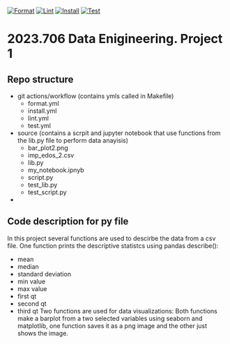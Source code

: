 [![Format](https://github.com/dani-jimlar/djl_ind_project_1/actions/workflows/format.yml/badge.svg)](https://github.com/dani-jimlar/djl_ind_project_1/actions/workflows/format.yml)
[![Lint](https://github.com/dani-jimlar/djl_ind_project_1/actions/workflows/lint.yml/badge.svg)](https://github.com/dani-jimlar/djl_ind_project_1/actions/workflows/lint.yml)
[![Install](https://github.com/dani-jimlar/djl_ind_project_1/actions/workflows/install.yml/badge.svg)](https://github.com/dani-jimlar/djl_ind_project_1/actions/workflows/install.yml)
[![Test](https://github.com/dani-jimlar/djl_ind_project_1/actions/workflows/test.yml/badge.svg)](https://github.com/dani-jimlar/djl_ind_project_1/actions/workflows/test.yml)



# 2023.706 Data Enigineering. Project 1

## Repo structure
- git actions/workflow (contains ymls called in Makefile)
 	- format.yml
  - install.yml
  - lint.yml
  - test.yml
- source (contains a scrpit and jupyter notebook that use functions from the lib.py file to perform data anayisis)
  - bar_plot2.png
  - imp_edos_2.csv
  - lib.py
  - my_notebook.ipnyb
  - script.py
  - test_lib.py
  - test_script.py
- 
  

## Code description for py file
In this project several functions are used to descirbe the data from a csv file.
One function prints the descriptive statistcs using pandas describe():
- mean 
- median
- standard deviation
- min value
- max value
- first qt
- second qt
- third qt
Two functions are used for data visualizations:
Both functions make a barplot from a two selected variables using seaborn and matplotlib, one function saves it as a png image and the other just shows the image.

